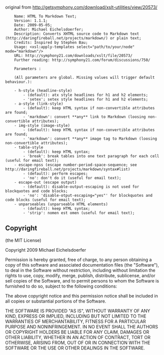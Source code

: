 original from http://getsymphony.com/download/xslt-utilities/view/20573/


```
	Name: HTML To Markdown Text;
	Version: 1.1.1;
	Date: 2009-05-05;
	Author: Michael Eichelsdoerfer;
	Description: Converts XHTML source code to Markdown text (http://daringfireball.net/projects/markdown/) or plain text;
	Credits: Inspired by Stephen Bau;
	Usage: <xsl:apply-templates select="path/to/your/node" mode="markdown"/>
	URL: http://symphony21.com/downloads/xslt/file/20573/
	Further reading: http://symphony21.com/forum/discussions/750/

	Parameters :
	
	(All parameters are global. Missing values will trigger default behaviour.):

	- h-style (headline-style)
		- (default): atx style headlines for h1 and h2 elements;
		- 'setex'; setex style headlines for h1 and h2 elements;
	- a-style (link-style)
		- (default): keep HTML syntax if non-convertible attributes are found;
		- 'markdown': convert **any** link to Markdown (loosing non-convertible attributes);
	- img-style (image-style)
		- (default): keep HTML syntax if non-convertible attributes are found;
		- 'markdown': convert **any** image tag to Markdown (loosing non-convertible attributes);
	- table-style
		- (default): keep HTML syntax;
		- 'break': break tables into one text paragraph for each cell (useful for email text);
	- escape-npss (escape number-period-space-sequence; see http://daringfireball.net/projects/markdown/syntax#list)
		- (default): perform escapes;
		- 'no': don't do it (useful for email text);
	- escape-out (escape output)
		- (default): disable-output-escaping is not used for blockquotes and code blocks;
		- 'no': 'disable-otput-escaping="yes"' for blockquotes and code blocks (useful for email text);
	- unparseables (unparseable HTML elements)
		- (default): keep HTML syntax;
		- 'strip': nomen est omen (useful for email text);
```

Copyright
---------

(the MIT License)

Copyright 2009 Michael Eichelsdoerfer

Permission is hereby granted, free of charge, to any person obtaining a copy
of this software and associated documentation files (the "Software"), to deal
in the Software without restriction, including without limitation the rights
to use, copy, modify, merge, publish, distribute, sublicense, and/or sell
copies of the Software, and to permit persons to whom the Software is
furnished to do so, subject to the following conditions:

The above copyright notice and this permission notice shall be included in
all copies or substantial portions of the Software.

THE SOFTWARE IS PROVIDED "AS IS", WITHOUT WARRANTY OF ANY KIND, EXPRESS OR
IMPLIED, INCLUDING BUT NOT LIMITED TO THE WARRANTIES OF MERCHANTABILITY,
FITNESS FOR A PARTICULAR PURPOSE AND NONINFRINGEMENT. IN NO EVENT SHALL THE
AUTHORS OR COPYRIGHT HOLDERS BE LIABLE FOR ANY CLAIM, DAMAGES OR OTHER
LIABILITY, WHETHER IN AN ACTION OF CONTRACT, TORT OR OTHERWISE, ARISING FROM,
OUT OF OR IN CONNECTION WITH THE SOFTWARE OR THE USE OR OTHER DEALINGS IN
THE SOFTWARE.

